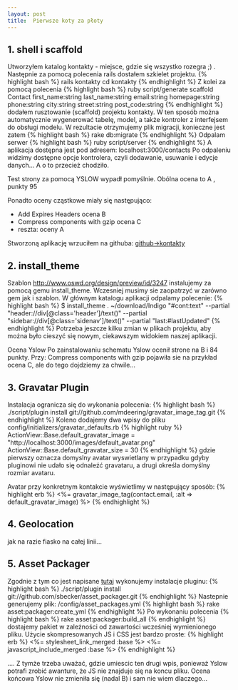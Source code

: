 ```yaml
---
layout: post
title:  Pierwsze koty za płoty
---
```


##  1. shell i scaffold
Utworzyłem katalog kontakty - miejsce, gdzie się wszystko rozegra ;) . Następnie za pomocą polecenia rails dostałem szkielet projektu. 
{% highlight bash %}
   rails kontakty 
   cd kontakty 
{% endhighlight %}
Z kolei za pomocą polecenia
{% highlight bash %}
ruby script/generate scaffold Contact first_name:string last_name:string 
email:string homepage:string phone:string city:string street:string post_code:string
{% endhighlight  %}
dodałem rusztowanie (scaffold) projektu kontakty.
W ten sposób można automatycznie wygenerować tabelę, model, a także kontroler z interfejsem do obsługi modelu. W rezultacie otrzymujemy plik migracji, konieczne jest zatem 
{% highlight bash %}
rake db:migrate
{% endhighlight  %}
Odpalam serwer 
{% highlight bash %}
ruby script/server
{% endhighlight  %}
A aplikacja dostępna jest pod adresem: localhost:3000/contacts 
Po odpaleniu widzimy dostępne opcje kontrolera, czyli dodawanie, usuwanie i edycje danych...
A o to przecież chodziło.

Test strony za pomocą YSLOW wypadł pomyślnie.
Obólna ocena to A , punkty 95 

Ponadto oceny cząstkowe miały się następująco: 
<ul>
<li>Add Expires Headers ocena B </li>
<li>Compress components with gzip ocena C </li>
<li>reszta: oceny A  </li>
</ul>

Stworzoną aplikację wrzuciłem na githuba: 
<a href="http://github.com/elboroo/kontakty">github->kontakty</a>

## 2. install_theme

Szablon http://www.oswd.org/design/preview/id/3247 instalujemy za pomocą gemu install_theme.
Wczesniej musimy sie zaopatrzyć w zarówno gem jak i szablon.
W głównym katalogu aplikacji odpalamy polecenie:
{% highlight bash %}
$ install_theme . ~/download/Indigo "#cont:text" --partial "header://div[@class='header']/text()" --partial "sidebar://div[@class='sidenav']/text()" --partial "last:#lastUpdated"
{% endhighlight  %}
Potrzeba jeszcze kilku zmian w plikach projektu, aby można było cieszyć się nowym, ciekawszym widokiem naszej aplikacji.

Ocena Yslow
Po zainstalowaniu schematu Yslow ocenił strone na B i 84 punkty. 
Przy: Compress components with gzip pojawiła sie na przykład ocena C, ale do tego dojdziemy za chwile...

## 3. Gravatar Plugin

Instalacja  ogranicza się do wykonania polecenia:
{% highlight bash %}
./script/plugin install git://github.com/mdeering/gravatar_image_tag.git
{% endhighlight  %}
Koleno dodajemy dwa wpisy do pliku config/initializers/gravatar_defaults.rb 
{% highlight ruby %}
ActionView::Base.default_gravatar_image  = "http://localhost:3000/images/default_avatar.png" 
ActionView::Base.default_gravatar_size  = 30 
{% endhighlight  %}
gdzie pierwszy oznacza domyslny avatar wyswietlany w przypadku gdyby pluginowi nie udało się odnaleźć gravataru, a 
drugi określa domyślny rozmiar avataru.

Avatar przy konkretnym kontakcie wyświetlimy w następujący sposób:
{% highlight erb %}
<%= gravatar_image_tag(contact.email, :alt => default_gravatar_image) %>
{% endhighlight %}
## 4. Geolocation
jak na razie fiasko na całej linii...

## 5. Asset Packager

Zgodnie z tym co jest napisane <a href="http://github.com/sbecker/asset_packager">tutaj</a> wykonujemy instalacje pluginu: 
{% highlight bash %}
./script/plugin install git://github.com/sbecker/asset_packager.git
{% endhighlight  %}
Nastepnie generujemy plik: /config/asset_packages.yml
{% highlight bash %}
rake asset:packager:create_yml
{% endhighlight  %}
Po wykonaniu polecenia
{% highlight bash %}
rake asset:packager:build_all
{% endhighlight  %}
dostajemy pakiet w zależności od zawartości wcześniej wymienionego pliku. 
Użycie skompresowanych JS i CSS jest bardzo proste:
{% highlight erb %}
<%= stylesheet_link_merged :base %>
<%= javascript_include_merged :base %>
{% endhighlight  %}

....
Z tymże trzeba uważać, gdzie umiescic ten drugi wpis, ponieważ Yslow potrafi zrobić awanture, że JS nie znajduje się na koncu pliku. 
Ocena końcowa Yslow nie zmieniła się (nadal B) i sam nie wiem dlaczego...



